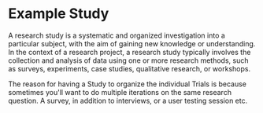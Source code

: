 # Example Study
A research study is a systematic and organized investigation into a particular subject, with the aim of gaining new knowledge or understanding. In the context of a research project, a research study typically involves the collection and analysis of data using one or more research methods, such as surveys, experiments, case studies, qualitative research, or workshops.

The reason for having a Study to organize the individual Trials is because sometimes you'll want to do multiple iterations on the same research question. A survey, in addition to interviews, or a user testing session etc.